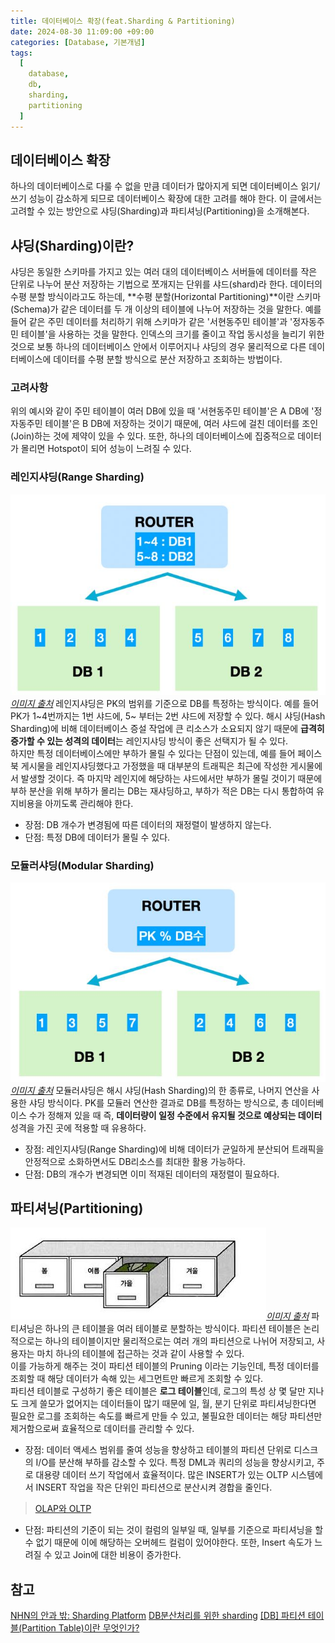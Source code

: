 ```yaml
---
title: 데이터베이스 확장(feat.Sharding & Partitioning)
date: 2024-08-30 11:09:00 +09:00
categories: [Database, 기본개념]
tags:
  [
    database,
    db,
    sharding,
	partitioning
  ]
---
```

## 데이터베이스 확장
하나의 데이터베이스로 다룰 수 없을 만큼 데이터가 많아지게 되면 데이터베이스 읽기/쓰기 성능이 감소하게 되므로 데이터베이스 확장에 대한 고려를 해야 한다. 이 글에서는 고려할 수 있는 방안으로 샤딩(Sharding)과 파티셔닝(Partitioning)을 소개해본다. 

## 샤딩(Sharding)이란?
샤딩은 동일한 스키마를 가지고 있는 여러 대의 데이터베이스 서버들에 데이터를 작은 단위로 나누어 분산 저장하는 기법으로 쪼개지는 단위를 샤드(shard)라 한다. 
데이터의 수평 분할 방식이라고도 하는데, **수평 분할(Horizontal Partitioning)**이란 스키마(Schema)가 같은 데이터를 두 개 이상의 테이블에 나누어 저장하는 것을 말한다. 예를 들어 같은 주민 데이터를 처리하기 위해 스키마가 같은 '서현동주민 테이블'과 '정자동주민 테이블'을 사용하는 것을 말한다. 인덱스의 크기를 줄이고 작업 동시성을 늘리기 위한 것으로 보통 하나의 데이터베이스 안에서 이루어지나 샤딩의 경우 물리적으로 다른 데이터베이스에 데이터를 수평 분할 방식으로 분산 저장하고 조회하는 방법이다. 

### 고려사항
위의 예시와 같이 주민 테이블이 여러 DB에 있을 때 '서현동주민 테이블'은 A DB에 '정자동주민 테이블'은 B DB에 저장하는 것이기 때문에, 여러 샤드에 걸친 데이터를 조인(Join)하는 것에 제약이 있을 수 있다. 
또한, 하나의 데이터베이스에 집중적으로 데이터가 몰리면 Hotspot이 되어 성능이 느려질 수 있다. 

### 레인지샤딩(Range Sharding)
![img](/assets/img/blog/blog-2024-09-02-1654.jpg)*[이미지 출처](https://techblog.woowahan.com/2687/)*
레인지샤딩은 PK의 범위를 기준으로 DB를 특정하는 방식이다. 예를 들어 PK가 1~4번까지는 1번 샤드에, 5~ 부터는 2번 샤드에 저장할 수 있다. 해시 샤딩(Hash Sharding)에 비해 데이터베이스 증설 작업에 큰 리소스가 소요되지 않기 때문에 **급격히 증가할 수 있는 성격의 데이터**는 레인지샤딩 방식이 좋은 선택지가 될 수 있다.  
하지만 특정 데이터베이스에만 부하가 몰릴 수 있다는 단점이 있는데, 예를 들어 페이스북 게시물을 레인지샤딩했다고 가정했을 때 대부분의 트래픽은 최근에 작성한 게시물에서 발생할 것이다. 즉 마지막 레인지에 해당하는 샤드에서만 부하가 몰릴 것이기 때문에 부하 분산을 위해 부하가 몰리는 DB는 재샤딩하고, 부하가 적은 DB는 다시 통합하여 유지비용을 아끼도록 관리해야 한다. 
- 장점: DB 개수가 변경됨에 따른 데이터의 재정렬이 발생하지 않는다. 
- 단점: 특정 DB에 데이터가 몰릴 수 있다. 

### 모듈러샤딩(Modular Sharding)
![img](/assets/img/blog/blog-2024-09-02-1648.jpg)*[이미지 출처](https://techblog.woowahan.com/2687/)*
모듈러샤딩은 해시 샤딩(Hash Sharding)의 한 종류로, 나머지 연산을 사용한 샤딩 방식이다. PK를 모듈러 연산한 결과로 DB를 특정하는 방식으로, 총 데이터베이스 수가 정해져 있을 때 즉, **데이터량이 일정 수준에서 유지될 것으로 예상되는 데이터** 성격을 가진 곳에 적용할 때 유용하다. 
- 장점: 레인지샤딩(Range Sharding)에 비해 데이터가 균일하게 분산되어 트래픽을 안정적으로 소화하면서도 DB리소스를 최대한 활용 가능하다. 
- 단점: DB의 개수가 변경되면 이미 적재된 데이터의 재정렬이 필요하다. 

## 파티셔닝(Partitioning)
![img](/assets/img/blog/blog-2024-09-02-1720.jpg)*[이미지 출처](https://coding-factory.tistory.com/840)*
파티셔닝은 하나의 큰 테이블을 여러 테이블로 분할하는 방식이다. 파티션 테이블은 논리적으로는 하나의 테이블이지만 물리적으로는 여러 개의 파티션으로 나뉘어 저장되고, 사용자는 마치 하나의 테이블에 접근하는 것과 같이 사용할 수 있다.  
이를 가능하게 해주는 것이 파티션 테이블의 Pruning 이라는 기능인데, 특정 데이터를 조회할 때 해당 데이터가 속해 있는 세그먼트만 빠르게 조회할 수 있다.  
파티션 테이블로 구성하기 좋은 테이블은 **로그 테이블**인데, 로그의 특성 상 몇 달만 지나도 크게 쓸모가 없어지는 데이터들이 많기 때문에 일, 월, 분기 단위로 파티셔닝한다면 필요한 로그를 조회하는 속도를 빠르게 만들 수 있고, 불필요한 데이터는 해당 파티션만 제거함으로써 효율적으로 데이터를 관리할 수 있다. 
- 장점: 데이터 액세스 범위를 줄여 성능을 향상하고 테이블의 파티션 단위로 디스크의 I/O를 분산해 부하를 감소할 수 있다. 특정 DML과 쿼리의 성능을 향상시키고, 주로 대용량 데이터 쓰기 작업에서 효율적이다. 많은 INSERT가 있는 OLTP 시스템에서 INSERT 작업을 작은 단위인 파티션으로 분산시켜 경합을 줄인다. 
> [OLAP와 OLTP](https://ssminji.github.io/posts/olap-oltp/)
- 단점: 파티션의 기준이 되는 것이 컬럼의 일부일 때, 일부를 기준으로 파티셔닝을 할 수 없기 때문에 이에 해당하는 오버헤드 컬럼이 있어야한다. 또한, Insert 속도가 느려질 수 있고 Join에 대한 비용이 증가한다. 

## 참고
[NHN의 안과 밖: Sharding Platform](https://d2.naver.com/helloworld/14822)
[DB분산처리를 위한 sharding](https://techblog.woowahan.com/2687/)
[[DB] 파티션 테이블(Partition Table)이란 무엇인가?](https://coding-factory.tistory.com/840)